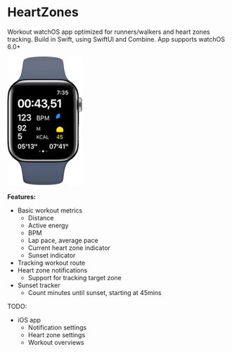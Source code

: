 # HeartZones

Workout watchOS app optimized for runners/walkers and heart zones tracking. Build in Swift, using SwiftUI and Combine. App supports watchOS 6.0+


![](screenshot.png)

**Features:**
* Basic workout metrics
  * Distance
  * Active energy
  * BPM
  * Lap pace, average pace
  * Current heart zone indicator
  * Sunset indicator
* Tracking workout route
* Heart zone notifications
  * Support for tracking target zone
* Sunset tracker
  * Count minutes until sunset, starting at 45mins

TODO:
* iOS app
  * Notification settings
  * Heart zone settings
  * Workout overviews